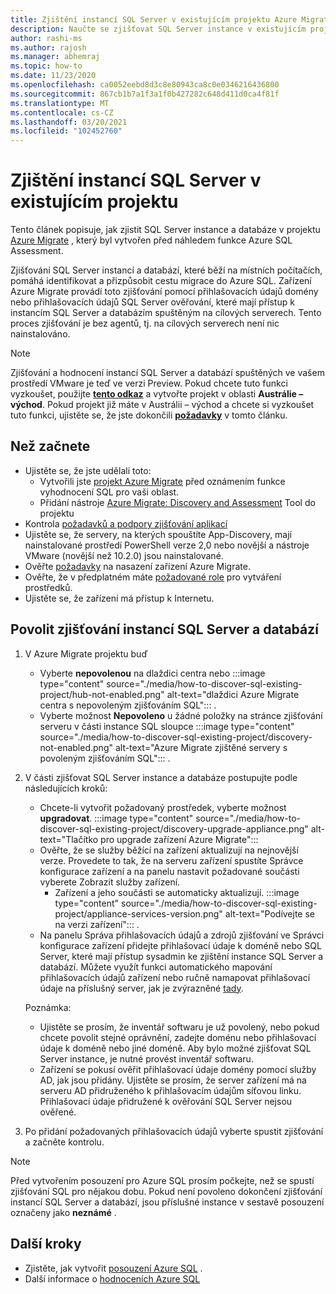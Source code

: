 ```yaml
---
title: Zjištění instancí SQL Server v existujícím projektu Azure Migrate
description: Naučte se zjišťovat SQL Server instance v existujícím projektu Azure Migrate.
author: rashi-ms
ms.author: rajosh
ms.manager: abhemraj
ms.topic: how-to
ms.date: 11/23/2020
ms.openlocfilehash: ca0052eebd8d3c8e80943ca8c0e0346216436800
ms.sourcegitcommit: 867cb1b7a1f3a1f0b427282c648d411d0ca4f81f
ms.translationtype: MT
ms.contentlocale: cs-CZ
ms.lasthandoff: 03/20/2021
ms.locfileid: "102452760"
---
```

# <a name="discover-sql-server-instances-in-an-existing-project"></a>Zjištění instancí SQL Server v existujícím projektu 

Tento článek popisuje, jak zjistit SQL Server instance a databáze v projektu [Azure Migrate](./migrate-services-overview.md) , který byl vytvořen před náhledem funkce Azure SQL Assessment.

Zjišťování SQL Server instancí a databází, které běží na místních počítačích, pomáhá identifikovat a přizpůsobit cestu migrace do Azure SQL. Zařízení Azure Migrate provádí toto zjišťování pomocí přihlašovacích údajů domény nebo přihlašovacích údajů SQL Server ověřování, které mají přístup k instancím SQL Server a databázím spuštěným na cílových serverech. Tento proces zjišťování je bez agentů, tj. na cílových serverech není nic nainstalováno.

> [!Note]
> Zjišťování a hodnocení instancí SQL Server a databází spuštěných ve vašem prostředí VMware je teď ve verzi Preview. Pokud chcete tuto funkci vyzkoušet, použijte [**tento odkaz**](https://aka.ms/AzureMigrate/SQL) a vytvořte projekt v oblasti **Austrálie – východ**. Pokud projekt již máte v Austrálii – východ a chcete si vyzkoušet tuto funkci, ujistěte se, že jste dokončili [**požadavky**](how-to-discover-sql-existing-project.md) v tomto článku.

## <a name="before-you-start"></a>Než začnete

- Ujistěte se, že jste udělali toto: 
    - Vytvořili jste [projekt Azure Migrate](./create-manage-projects.md) před oznámením funkce vyhodnocení SQL pro vaši oblast.
    - Přidání nástroje [Azure Migrate: Discovery and Assessment](./how-to-assess.md) Tool do projektu
- Kontrola [požadavků a podpory zjišťování aplikací](./migrate-support-matrix-vmware.md#vmware-requirements)
-  Ujistěte se, že servery, na kterých spouštíte App-Discovery, mají nainstalované prostředí PowerShell verze 2,0 nebo novější a nástroje VMware (novější než 10.2.0) jsou nainstalované.
- Ověřte [požadavky](./migrate-appliance.md) na nasazení zařízení Azure Migrate.
- Ověřte, že v předplatném máte [požadované role](./create-manage-projects.md#verify-permissions) pro vytváření prostředků.
- Ujistěte se, že zařízení má přístup k Internetu.

## <a name="enable-discovery-of-sql-server-instances-and-databases"></a>Povolit zjišťování instancí SQL Server a databází

1. V Azure Migrate projektu buď
    - Vyberte **nepovolenou** na dlaždici centra nebo :::image type="content" source="./media/how-to-discover-sql-existing-project/hub-not-enabled.png" alt-text="dlaždici Azure Migrate centra s nepovoleným zjišťováním SQL"::: .
    - Vyberte možnost **Nepovoleno** u žádné položky na stránce zjišťování serveru v části instance SQL sloupce :::image type="content" source="./media/how-to-discover-sql-existing-project/discovery-not-enabled.png" alt-text="Azure Migrate zjištěné servery s povoleným zjišťováním SQL"::: .
2. V části zjišťovat SQL Server instance a databáze postupujte podle následujících kroků:
    - Chcete-li vytvořit požadovaný prostředek, vyberte možnost **upgradovat**.
        :::image type="content" source="./media/how-to-discover-sql-existing-project/discovery-upgrade-appliance.png" alt-text="Tlačítko pro upgrade zařízení Azure Migrate":::
    - Ověřte, že se služby běžící na zařízení aktualizují na nejnovější verze. Provedete to tak, že na serveru zařízení spustíte Správce konfigurace zařízení a na panelu nastavit požadované součásti vyberete Zobrazit služby zařízení.
        - Zařízení a jeho součásti se automaticky aktualizují. :::image type="content" source="./media/how-to-discover-sql-existing-project/appliance-services-version.png" alt-text="Podívejte se na verzi zařízení"::: .
    - Na panelu Správa přihlašovacích údajů a zdrojů zjišťování ve Správci konfigurace zařízení přidejte přihlašovací údaje k doméně nebo SQL Server, které mají přístup sysadmin ke zjištění instance SQL Server a databází. 
    Můžete využít funkci automatického mapování přihlašovacích údajů zařízení nebo ručně namapovat přihlašovací údaje na příslušný server, jak je zvýrazněné [tady](/azure/migrate/tutorial-discover-vmware#start-continuous-discovery).
        
    Poznámka:
    - Ujistěte se prosím, že inventář softwaru je už povolený, nebo pokud chcete povolit stejné oprávnění, zadejte doménu nebo přihlašovací údaje k doméně nebo jiné doméně. Aby bylo možné zjišťovat SQL Server instance, je nutné provést inventář softwaru.
    - Zařízení se pokusí ověřit přihlašovací údaje domény pomocí služby AD, jak jsou přidány. Ujistěte se prosím, že server zařízení má na serveru AD přidruženého k přihlašovacím údajům síťovou linku. Přihlašovací údaje přidružené k ověřování SQL Server nejsou ověřené. 

3. Po přidání požadovaných přihlašovacích údajů vyberte spustit zjišťování a začněte kontrolu.

> [!Note] 
>Před vytvořením posouzení pro Azure SQL prosím počkejte, než se spustí zjišťování SQL pro nějakou dobu. Pokud není povoleno dokončení zjišťování instancí SQL Server a databází, jsou příslušné instance v sestavě posouzení označeny jako **neznámé** .

## <a name="next-steps"></a>Další kroky

- Zjistěte, jak vytvořit [posouzení Azure SQL](./how-to-create-azure-sql-assessment.md) .
- Další informace o [hodnoceních Azure SQL](./concepts-azure-sql-assessment-calculation.md)